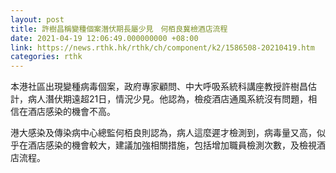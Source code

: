 ```yaml
---
layout: post
title: 許樹昌稱變種個案潛伏期長屬少見　何栢良冀檢酒店流程
date: 2021-04-19 12:06:49.000000000 +08:00
link: https://news.rthk.hk/rthk/ch/component/k2/1586508-20210419.htm
categories: rthk
---
```


本港社區出現變種病毒個案，政府專家顧問、中大呼吸系統科講座教授許樹昌估計，病人潛伏期遠超21日，情況少見。他認為，檢疫酒店通風系統沒有問題，相信在酒店感染的機會不高。

港大感染及傳染病中心總監何栢良則認為，病人這麼遲才檢測到，病毒量又高，似乎在酒店感染的機會較大，建議加強相關措施，包括增加職員檢測次數，及檢視酒店流程。
